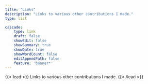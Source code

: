 ```yaml
---
title: "Links"
description: "Links to various other contributions I made."
type: list

cascade:
    type: link
    draft: false
    showEdit: false
    showSummary: true
    showDate: true
    showWordCount: false
    editAppendPath: false
    feature: 'banner*'
---
```


{{< lead >}}
Links to various other contributions I made.
{{< /lead >}}
